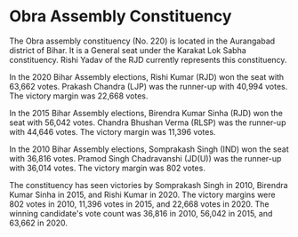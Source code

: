 # Obra Assembly Constituency

The Obra assembly constituency (No. 220) is located in the Aurangabad district of Bihar. It is a General seat under the Karakat Lok Sabha constituency. Rishi Yadav of the RJD currently represents this constituency.

In the 2020 Bihar Assembly elections, Rishi Kumar (RJD) won the seat with 63,662 votes. Prakash Chandra (LJP) was the runner-up with 40,994 votes. The victory margin was 22,668 votes.

In the 2015 Bihar Assembly elections, Birendra Kumar Sinha (RJD) won the seat with 56,042 votes. Chandra Bhushan Verma (RLSP) was the runner-up with 44,646 votes. The victory margin was 11,396 votes.

In the 2010 Bihar Assembly elections, Somprakash Singh (IND) won the seat with 36,816 votes. Pramod Singh Chadravanshi (JD(U)) was the runner-up with 36,014 votes. The victory margin was 802 votes.

The constituency has seen victories by Somprakash Singh in 2010, Birendra Kumar Sinha in 2015, and Rishi Kumar in 2020. The victory margins were 802 votes in 2010, 11,396 votes in 2015, and 22,668 votes in 2020. The winning candidate's vote count was 36,816 in 2010, 56,042 in 2015, and 63,662 in 2020.
